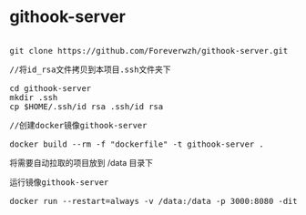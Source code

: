 # githook-server

<pre>

git clone https://github.com/Foreverwzh/githook-server.git
</pre>

<pre>
//将id_rsa文件拷贝到本项目.ssh文件夹下

cd githook-server
mkdir .ssh
cp $HOME/.ssh/id_rsa .ssh/id_rsa
</pre>

<pre>
//创建docker镜像githook-server

docker build --rm -f "dockerfile" -t githook-server .
</pre>

将需要自动拉取的项目放到 /data 目录下

<pre>
运行镜像githook-server

docker run --restart=always -v /data:/data -p 3000:8080 -dit githook-server
</pre>

